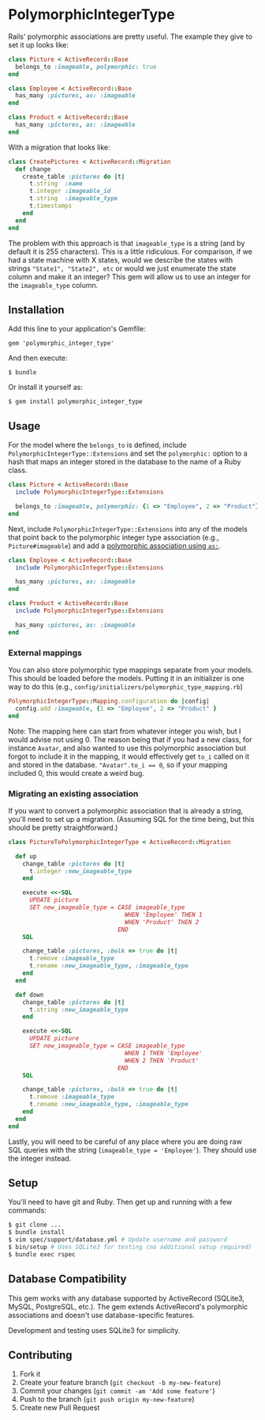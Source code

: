 # PolymorphicIntegerType

Rails' polymorphic associations are pretty useful. The example they give to set it up looks like:

```ruby
class Picture < ActiveRecord::Base
  belongs_to :imageable, polymorphic: true
end

class Employee < ActiveRecord::Base
  has_many :pictures, as: :imageable
end

class Product < ActiveRecord::Base
  has_many :pictures, as: :imageable
end
```

With a migration that looks like:

```ruby
class CreatePictures < ActiveRecord::Migration
  def change
    create_table :pictures do |t|
      t.string  :name
      t.integer :imageable_id
      t.string  :imageable_type
      t.timestamps
    end
  end
end
```

The problem with this approach is that `imageable_type` is a string (and by default it is 255 characters). This is a little ridiculous. For comparison, if we had a state machine with X states, would we describe the states with strings `"State1", "State2", etc` or would we just enumerate the state column and make it an integer? This gem will allow us to use an integer for the `imageable_type` column.

## Installation

Add this line to your application's Gemfile:

    gem 'polymorphic_integer_type'

And then execute:

    $ bundle

Or install it yourself as:

    $ gem install polymorphic_integer_type

## Usage

For the model where the `belongs_to` is defined, include `PolymorphicIntegerType::Extensions` and set the `polymorphic:` option to a hash that maps an integer stored in the database to the name of a Ruby class.

```ruby
class Picture < ActiveRecord::Base
  include PolymorphicIntegerType::Extensions

  belongs_to :imageable, polymorphic: {1 => "Employee", 2 => "Product"}
end
```

 Next, include `PolymorphicIntegerType::Extensions` into any of the models that point back to the polymorphic integer type association (e.g., `Picture#imageable`) and add a [polymorphic association using `as:`](http://guides.rubyonrails.org/association_basics.html#polymorphic-associations).

```ruby
class Employee < ActiveRecord::Base
  include PolymorphicIntegerType::Extensions

  has_many :pictures, as: :imageable
end

class Product < ActiveRecord::Base
  include PolymorphicIntegerType::Extensions

  has_many :pictures, as: :imageable
end
```

### External mappings

You can also store polymorphic type mappings separate from your models. This should be loaded before the models. Putting it in an initializer is one way to do this (e.g., `config/initializers/polymorphic_type_mapping.rb`)

```ruby
PolymorphicIntegerType::Mapping.configuration do |config|
  config.add :imageable, {1 => "Employee", 2 => "Product" }
end
```

Note: The mapping here can start from whatever integer you wish, but I would advise not using 0. The reason being that if you had a new class, for instance `Avatar`, and also wanted to use this polymorphic association but forgot to include it in the mapping, it would effectively get `to_i` called on it and stored in the database. `"Avatar".to_i == 0`, so if your mapping included 0, this would create a weird bug.

### Migrating an existing association

If you want to convert a polymorphic association that is already a string, you'll need to set up a migration. (Assuming SQL for the time being, but this should be pretty straightforward.)

```ruby
class PictureToPolymorphicIntegerType < ActiveRecord::Migration

  def up
    change_table :pictures do |t|
      t.integer :new_imageable_type
    end

    execute <<-SQL
      UPDATE picture
      SET new_imageable_type = CASE imageable_type
                                 WHEN 'Employee' THEN 1
                                 WHEN 'Product' THEN 2
                               END
    SQL

    change_table :pictures, :bulk => true do |t|
      t.remove :imageable_type
      t.rename :new_imageable_type, :imageable_type
    end
  end

  def down
    change_table :pictures do |t|
      t.string :new_imageable_type
    end

    execute <<-SQL
      UPDATE picture
      SET new_imageable_type = CASE imageable_type
                                 WHEN 1 THEN 'Employee'
                                 WHEN 2 THEN 'Product'
                               END
    SQL

    change_table :pictures, :bulk => true do |t|
      t.remove :imageable_type
      t.rename :new_imageable_type, :imageable_type
    end
  end
end
```

Lastly, you will need to be careful of any place where you are doing raw SQL queries with the string (`imageable_type = 'Employee'`). They should use the integer instead.

## Setup

You'll need to have git and Ruby. Then get up and running with a few commands:

```bash
$ git clone ...
$ bundle install
$ vim spec/support/database.yml # Update username and password
$ bin/setup # Uses SQLite3 for testing (no additional setup required)
$ bundle exec rspec
```

## Database Compatibility

This gem works with any database supported by ActiveRecord (SQLite3, MySQL, PostgreSQL, etc.). 
The gem extends ActiveRecord's polymorphic associations and doesn't use database-specific features.

Development and testing uses SQLite3 for simplicity.

## Contributing

1. Fork it
2. Create your feature branch (`git checkout -b my-new-feature`)
3. Commit your changes (`git commit -am 'Add some feature'`)
4. Push to the branch (`git push origin my-new-feature`)
5. Create new Pull Request
